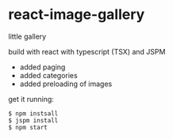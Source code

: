 # react-image-gallery

little gallery

build with react with typescript (TSX) and JSPM 

- added paging 
- added categories 
- added preloading of images 

get it running: 

```
$ npm instsall
$ jspm install 
$ npm start
```
